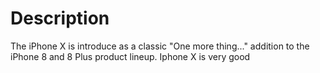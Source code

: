 
# Description

The iPhone X is introduce as a classic "One more thing..." addition to the iPhone 8 and 8 Plus product lineup. Iphone X is very good